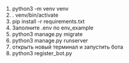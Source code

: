 1. python3 -m venv venv
2. . venv/bin/activate
3. pip install -r requirements.txt
4. Заполните .env по env_example
5. python3 manage.py migrate
6. python3 manage.py runserver
7. открыть новый терминал и запустить бота
8. python3 register_bot.py